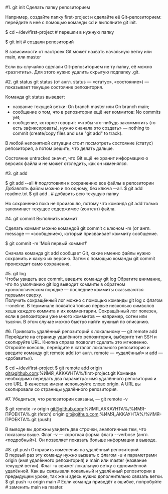 #1. git init Сделать папку репозиторием

Например, создайте папку first-project и сделайте её Git-репозиторием: перейдите в неё с помощью команды cd и выполните git init.

$ cd ~/dev/first-project # перешли в нужную папку

$ git init # создали репозиторий

В зависимости от настроек Git может назвать начальную ветку или main, или master

Если вы случайно сделали Git-репозиторием не ту папку, её можно «разгитить». Для этого нужно удалить скрытую подпапку .git.

#2. git status
git status (от англ. status — «статус», «состояние») — показывает текущее состояние репозитория.

Команда git status выведет:
- название текущей ветки: On branch master или On branch main;
- сообщение о том, что в репозитории ещё нет коммитов: No commits yet;
- сообщение, которое говорит: «чтобы что-нибудь закоммитить (то есть зафиксировать), нужно сначала это создать» — nothing to commit (create/copy files and use "git add" to track).

В любой непонятной ситуации стоит посмотреть состояние (статус) репозитория, а потом решить, что делать дальше.

Состояние untracked значит, что Git ещё не хранит информацию о версиях файла и не может отследить, как он изменялся.

#3. git add

$ git add --all # подготовили к сохранению все файлы в репозитории
Добавлять файлы можно и по одному, без ключа --all.
$ git add readme.txt
$ git add . # добавить всю текущую папку

Но сохранения пока не произошло, потому что команда git add только запоминает текущее содержимое (контент) файла.

#4. git commit Выполнить коммит    

Сделать коммит можно командой git commit c ключом -m (от англ. message — «сообщение»), который присваивает коммиту сообщение.

$ git commit -m 'Мой первый коммит!' 

Сначала команда git add сообщает Git, какие именно файлы нужно сохранить и какую их версию. Затем с помощью команды git commit происходит само сохранение.

#5. git log  
Чтобы увидеть все commit, введите команду git log
Обратите внимание, что по умолчанию git log выводит коммиты в обратном хронологическом порядке — последние коммиты оказываются первыми сверху.  
Получить сокращённый лог можно с помощью команды git log с флагом --oneline. В терминале появятся только первые несколько символов хеша каждого коммита и их комментарии.
Сокращённый лог полезен, если в репозитории уже много коммитов — например, сотни или тысячи. В этом случае можно быстро найти нужный по описанию.

#6. Привязать удалённый репозиторий к локальному — git remote add  
Перейдите на страницу удалённого репозитория, выберите тип SSH и скопируйте URL. Кнопка справа позволит сделать это мгновенно.
Откройте консоль, перейдите в каталог локального репозитория и введите команду git remote add (от англ. remote — «удалённый» и add — «добавить»).

$ cd ~/dev/first-project
$ git remote add origin git@github.com:%ИМЯ_АККАУНТА%/first-project.git 
Команде необходимо передать два параметра: имя удалённого репозитория и его URL. В качестве имени используйте слово origin. А URL вы скопировали со страницы удалённого репозитория.

#7. Убедиться, что репозитории связаны, — git remote -v  

$ git remote -v
origin    git@github.com:%ИМЯ_АККАУНТА%/%ИМЯ-ПРОЕКТА%.git (fetch)
origin    git@github.com:%ИМЯ_АККАУНТА%/%ИМЯ-ПРОЕКТА%.git (push) 

В выводе вы должны увидеть две строчки, аналогичные тем, что показаны выше.
Флаг -v — короткая форма флага --verbose (англ. «подробный»). Он позволяет показать больше информации в выводе.

#8. git push Отправить изменения на удалённый репозиторий  
В первый раз эту команду нужно вызвать с флагом -u и параметрами origin (имя удалённого репозитория) и main или master (название текущей ветки). Флаг -u свяжет локальную ветку с одноимённой удалённой. Как вы связывали локальный и удалённый репозитории в предыдущем уроке, так же и здесь нужно дополнительно связать ветки.
$ git push -u origin main # Если команда приведёт к ошибке, попробуйте 
                          # заменить main на master.
